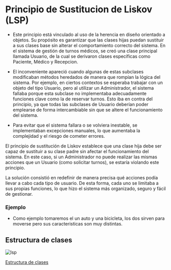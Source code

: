 # Principio de Sustitucion de Liskov (LSP)

 - Este principio está vinculado al uso de la herencia en diseño orientado a objetos. Su propósito es garantizar que las clases hijas puedan sustituir a sus clases base sin alterar el comportamiento correcto del sistema. En el sistema de gestión de turnos médicos, se creó una clase principal llamada Usuario, de la cual se derivaron clases específicas como Paciente, Médico y Recepcion.

- El inconveniente apareció cuando algunas de estas subclases modificaban métodos heredados de manera que rompían la lógica del sistema. Por ejemplo, en ciertos contextos se esperaba trabajar con un objeto del tipo Usuario, pero al utilizar un Administrador, el sistema fallaba porque esta subclase no implementaba adecuadamente funciones clave como la de reservar turnos. Esto iba en contra del principio, ya que todas las subclases de Usuario deberían poder emplearse de forma intercambiable sin que se altere el funcionamiento del sistema.

- Para evitar que el sistema fallara o se volviera inestable, se implementaban excepciones manuales, lo que aumentaba la complejidad y el riesgo de cometer errores.

El principio de sustitución de Liskov establece que una clase hija debe ser capaz de sustituir a su clase padre sin afectar el funcionamiento del sistema. En este caso, si un Administrador no puede realizar las mismas acciones que un Usuario (como solicitar turnos), se estaría violando este principio.

La solución consistió en redefinir de manera precisa qué acciones podía llevar a cabo cada tipo de usuario. De esta forma, cada uno se limitaba a sus propias funciones, lo que hizo el sistema más organizado, seguro y fácil de gestionar.

### Ejemplo

 - Como ejemplo tomaremos el un auto y una bicicleta, los dos sirven para moverse pero sus caracteristicas son muy distintas.


## Estructura de clases

![lsp](https://github.com/user-attachments/assets/fa2a4ebb-36e0-45ea-a81f-5f34c12522d1)

[Estructura de clases](https://drive.google.com/file/d/1IQz6b4F52KNh8vOaMZjCxVGa4RseJS4s/view?usp=sharing)


   
